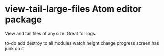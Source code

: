 # view-tail-large-files Atom editor package

View and tail files of any size.  Great for logs.

to-do
  add destroy to all modules
  watch height change
  progress screen has junk on it
  
